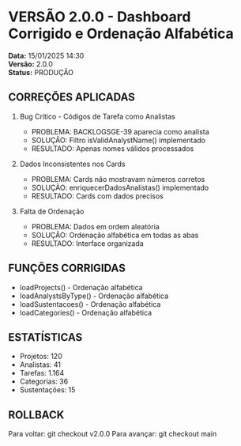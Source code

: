 # VERSÃO 2.0.0 - Dashboard Corrigido e Ordenação Alfabética

**Data:** 15/01/2025 14:30  
**Versão:** 2.0.0  
**Status:** PRODUÇÃO  

## CORREÇÕES APLICADAS

1. Bug Crítico - Códigos de Tarefa como Analistas
   - PROBLEMA: BACKLOGSGE-39 aparecia como analista
   - SOLUÇÃO: Filtro isValidAnalystName() implementado
   - RESULTADO: Apenas nomes válidos processados

2. Dados Inconsistentes nos Cards
   - PROBLEMA: Cards não mostravam números corretos
   - SOLUÇÃO: enriquecerDadosAnalistas() implementado
   - RESULTADO: Cards com dados precisos

3. Falta de Ordenação
   - PROBLEMA: Dados em ordem aleatória
   - SOLUÇÃO: Ordenação alfabética em todas as abas
   - RESULTADO: Interface organizada

## FUNÇÕES CORRIGIDAS

- loadProjects() - Ordenação alfabética
- loadAnalystsByType() - Ordenação alfabética
- loadSustentacoes() - Ordenação alfabética
- loadCategories() - Ordenação alfabética

## ESTATÍSTICAS

- Projetos: 120
- Analistas: 41
- Tarefas: 1.164
- Categorias: 36
- Sustentações: 15

## ROLLBACK

Para voltar: git checkout v2.0.0
Para avançar: git checkout main
